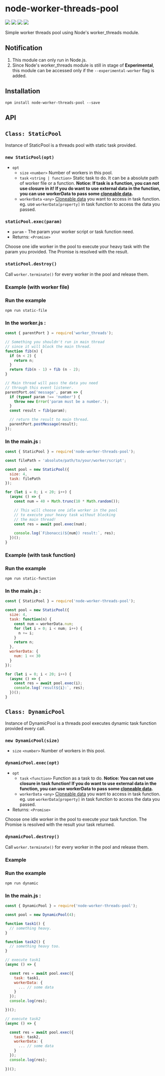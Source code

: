 # node-worker-threads-pool

[![](https://img.shields.io/npm/v/node-worker-threads-pool.svg)](https://www.npmjs.com/package/node-worker-threads-pool)
![](https://img.shields.io/badge/dependencies-none-brightgreen.svg)
![](https://img.shields.io/npm/dt/node-worker-threads-pool.svg)
![](https://img.shields.io/npm/l/node-worker-threads-pool.svg)


Simple worker threads pool using Node's worker_threads module.

## Notification
1. This module can only run in Node.js.
2. Since Node's worker_threads module is still in stage of **Experimental**, this module can be accessed only if the `--experimental-worker` flag is added.

## Installation

```
npm install node-worker-threads-pool --save
```

## API

## `Class: StaticPool`
Instance of StaticPool is a threads pool with static task provided.

### `new StaticPool(opt)`

- `opt`
  - `size` `<number>` Number of workers in this pool.
  - `task` `<string | function>` Static task to do. It can be a absolute path of worker file or a function. **Notice: If task is a function, you can not use closure in it! If you do want to use external data in the function, you can use workerData to pass some [cloneable data](https://developer.mozilla.org/en-US/docs/Web/API/Web_Workers_API/Structured_clone_algorithm).**
  - `workerData` `<any>` [Cloneable data](https://developer.mozilla.org/en-US/docs/Web/API/Web_Workers_API/Structured_clone_algorithm) you want to access in task function. eg. use `workerData[property]` in task function to access the data you passed.

### `staticPool.exec(param)`

- `param` - The param your worker script  or task function need.
- Returns: `<Promise>`

Choose one idle worker in the pool to execute your heavy task with the param you provided. The Promise is resolved with the result.

### `staticPool.destroy()`

Call `worker.terminate()` for every worker in the pool and release them.

### Example (with worker file)

### Run the example
```
npm run static-file
```

### In the worker.js :
```js
const { parentPort } = require('worker_threads');

// Something you shouldn't run in main thread
// since it will block the main thread.
function fib(n) {
  if (n < 2) {
    return n;
  }
  return fib(n - 1) + fib (n - 2);
}

// Main thread will pass the data you need
// through this event listener.
parentPort.on('message', param => {
  if (typeof param !== 'number') {
    throw new Error('param must be a number.');
  }
  const result = fib(param);

  // return the result to main thread.
  parentPort.postMessage(result);
});
```

### In the main.js :
```js
const { StaticPool } = require('node-worker-threads-pool');

const filePath = 'absolute/path/to/your/worker/script';

const pool = new StaticPool({
  size: 4,
  task: filePath
});

for (let i = 0; i < 20; i++) {
  (async () => {
    const num = 40 + Math.trunc(10 * Math.random());

    // This will choose one idle worker in the pool
    // to execute your heavy task without blocking
    // the main thread!
    const res = await pool.exec(num);
    
    console.log(`Fibonacci(${num}) result:`, res);
  })();
}
```

### Example (with task function)

### Run the example
```
npm run static-function
```

### In the main.js :
```js
const { StaticPool } = require('node-worker-threads-pool');

const pool = new StaticPool({
  size: 4,
  task: function(n) {
    const num = workerData.num;
    for (let i = 0; i < num; i++) {
      n += i;
    }
    return n;
  },
  workerData: {
    num: 1 << 30
  }
});

for (let i = 0; i < 20; i++) {
  (async () => {
    const res = await pool.exec(i);
    console.log(`result${i}:`, res);
  })();
}
```

## `Class: DynamicPool`
Instance of DynamicPool is a threads pool executes dynamic task function provided every call.

### `new DynamicPool(size)`

- `size` `<number>` Number of workers in this pool.

### `dynamicPool.exec(opt)`

- `opt`
  - `task` `<function>` Function as a task to do. **Notice: You can not use closure in task function! If you do want to use external data in the function, you can use workerData to pass some [cloneable data](https://developer.mozilla.org/en-US/docs/Web/API/Web_Workers_API/Structured_clone_algorithm).**
  - `workerData` `<any>` [Cloneable data](https://developer.mozilla.org/en-US/docs/Web/API/Web_Workers_API/Structured_clone_algorithm) you want to access in task function. eg. use `workerData[property]` in task function to access the data you passed.
- Returns: `<Promise>`

Choose one idle worker in the pool to execute your task function. The Promise is resolved with the result your task returned.

### `dynamicPool.destroy()`

Call `worker.terminate()` for every worker in the pool and release them.

### Example

### Run the example
```
npm run dynamic
```

### In the main.js :
```js
const { DynamicPool } = require('node-worker-threads-pool');

const pool = new DynamicPool(4);

function task1() {
  // something heavy.
}

function task2() {
  // something heavy too.
}

// execute task1
(async () => {

  const res = await pool.exec({
    task: task1,
    workerData: {
      ... // some data
    }
  });
  console.log(res);

})();

// execute task2
(async () => {

  const res = await pool.exec({
    task: task2,
    workerData: {
      ... // some data
    }
  });
  console.log(res);
  
})();
```